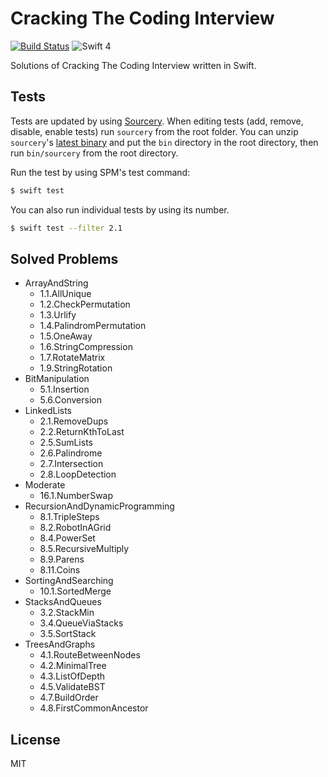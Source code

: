 # Cracking The Coding Interview

[![Build Status](https://travis-ci.org/ikhsan/ctci-swift.svg?branch=master)](https://travis-ci.org/ikhsan/ctci-swift)
![Swift 4](https://img.shields.io/badge/Swift-4.0-orange.svg)

Solutions of Cracking The Coding Interview written in Swift.

## Tests

Tests are updated by using [Sourcery](https://github.com/krzysztofzablocki/Sourcery). When editing tests (add, remove, disable, enable tests) run `sourcery` from the root folder. You can unzip `sourcery`'s [latest binary](https://github.com/krzysztofzablocki/Sourcery/releases) and put the `bin` directory in the root directory, then run `bin/sourcery` from the root directory.

Run the test by using SPM's test command:

```bash
$ swift test
```

You can also run individual tests by using its number.

```bash
$ swift test --filter 2.1
```

## Solved Problems

- ArrayAndString
  - 1.1.AllUnique
  - 1.2.CheckPermutation
  - 1.3.Urlify
  - 1.4.PalindromPermutation
  - 1.5.OneAway
  - 1.6.StringCompression
  - 1.7.RotateMatrix
  - 1.9.StringRotation
- BitManipulation
  - 5.1.Insertion
  - 5.6.Conversion
- LinkedLists
  - 2.1.RemoveDups
  - 2.2.ReturnKthToLast
  - 2.5.SumLists
  - 2.6.Palindrome
  - 2.7.Intersection
  - 2.8.LoopDetection
- Moderate
  - 16.1.NumberSwap
- RecursionAndDynamicProgramming
  - 8.1.TripleSteps
  - 8.2.RobotInAGrid
  - 8.4.PowerSet
  - 8.5.RecursiveMultiply
  - 8.9.Parens
  - 8.11.Coins
- SortingAndSearching
  - 10.1.SortedMerge
- StacksAndQueues
  - 3.2.StackMin
  - 3.4.QueueViaStacks
  - 3.5.SortStack
- TreesAndGraphs
  - 4.1.RouteBetweenNodes
  - 4.2.MinimalTree
  - 4.3.ListOfDepth
  - 4.5.ValidateBST
  - 4.7.BuildOrder
  - 4.8.FirstCommonAncestor

## License

MIT
